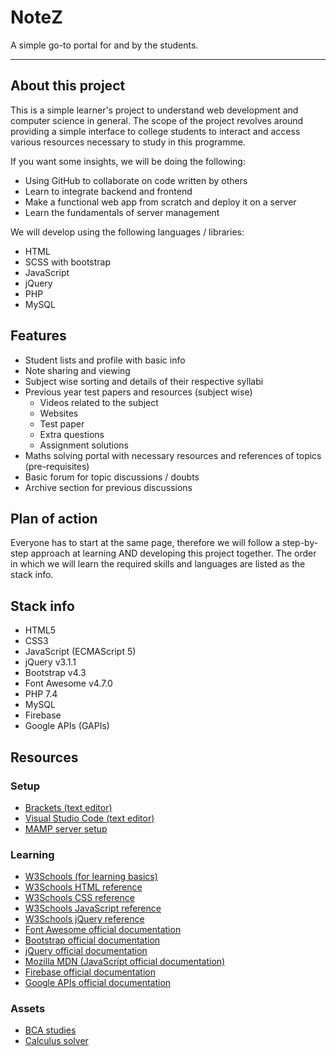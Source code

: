 # NoteZ

A simple go-to portal for and by the students.

---

## About this project
This is a simple learner's project to understand web development and computer science in general. The scope of the project revolves around providing a simple interface to college students to interact and access various resources necessary to study in this programme.

If you want some insights, we will be doing the following:

- Using GitHub to collaborate on code written by others
- Learn to integrate backend and frontend
- Make a functional web app from scratch and deploy it on a server 
- Learn the fundamentals of server management

We will develop using the following languages / libraries:

- HTML
- SCSS with bootstrap 
- JavaScript 
- jQuery
- PHP
- MySQL

## Features
- Student lists and profile with basic info
- Note sharing and viewing
- Subject wise sorting and details of their respective syllabi
- Previous year test papers and resources (subject wise)
    - Videos related to the subject
    - Websites
    - Test paper
    - Extra questions
    - Assignment solutions
- Maths solving portal with necessary resources and references of topics (pre-requisites)
- Basic forum for topic discussions / doubts
- Archive section for previous discussions


## Plan of action
Everyone has to start at the same page, therefore we will follow a step-by-step approach at learning AND developing this project together. The order in which we will learn the required skills and languages are listed as the stack info.


## Stack info
- HTML5
- CSS3
- JavaScript (ECMAScript 5)
- jQuery v3.1.1
- Bootstrap v4.3
- Font Awesome v4.7.0
- PHP 7.4
- MySQL
- Firebase
- Google APIs (GAPIs)


## Resources

### Setup
- [Brackets (text editor)](http://www.brackets.io/)
- [Visual Studio Code (text editor)](https://code.visualstudio.com/)
- [MAMP server setup](https://www.mamp.info/en/downloads/)

### Learning
- [W3Schools (for learning basics)](https://www.w3schools.com)
- [W3Schools HTML reference](https://www.w3schools.com/tags/default.asp)
- [W3Schools CSS reference](https://www.w3schools.com/cssref/default.asp)
- [W3Schools JavaScript reference](https://www.w3schools.com/jsref/default.asp)
- [W3Schools jQuery reference](https://www.w3schools.com/jquery/jquery_ref_overview.asp)
- [Font Awesome official documentation](https://fontawesome.com/v4.7.0/)
- [Bootstrap official documentation](https://getbootstrap.com/docs/4.3/)
- [jQuery official documentation](https://api.jquery.com/)
- [Mozilla MDN (JavaScript official documentation)](https://developer.mozilla.org/en-US/docs/Web/JavaScript/A_re-introduction_to_JavaScript)
- [Firebase official documentation](https://firebase.google.com/docs/)
- [Google APIs official documentation](https://developers.google.com/apis-explorer)

### Assets
- [BCA studies](https://bcastudyguide.wordpress.com/semester-1-2/)
- [Calculus solver](https://mathsolver.microsoft.com/en/calculus-calculator)
